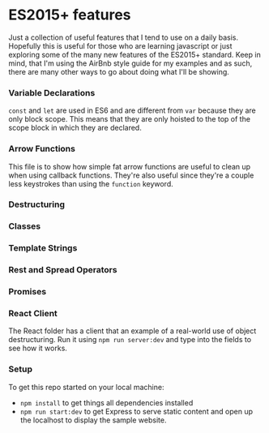 # ES2015+ features

Just a collection of useful features that I tend to use on a daily basis. Hopefully this is useful
for those who are learning javascript or just exploring some of the many new features of the ES2015+
standard. Keep in mind, that I'm using the AirBnb style guide for my examples and as such, there are
many other ways to go about doing what I'll be showing.

### Variable Declarations
`const` and `let` are used in ES6 and are different from `var` because they are only block scope.
This means that they are only hoisted to the top of the scope block in which they are declared.

### Arrow Functions
This file is to show how simple fat arrow functions are useful to clean up when using callback
functions. They're also useful since they're a couple less keystrokes than using the `function`
keyword.

### Destructuring

### Classes

### Template Strings

### Rest and Spread Operators

### Promises

### React Client
The React folder has a client that an example of a real-world use of object destructuring. Run it
using `npm run server:dev` and type into the fields to see how it works.

### Setup
To get this repo started on your local machine:

- ```npm install``` to get things all dependencies installed
- ```npm run start:dev``` to get Express to serve static content and open up the localhost to
display the sample website. 
